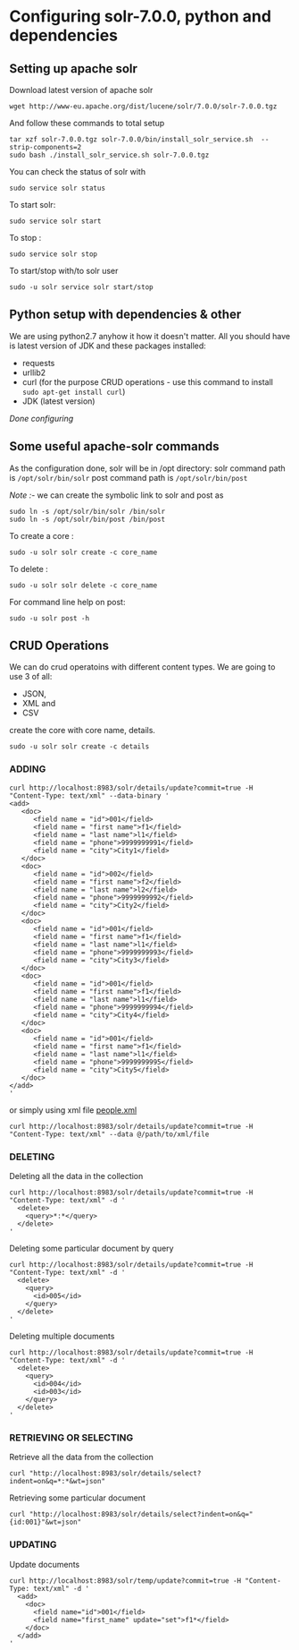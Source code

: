 # Configuring solr-7.0.0, python and dependencies
## Setting up apache solr
Download latest version of apache solr
```
wget http://www-eu.apache.org/dist/lucene/solr/7.0.0/solr-7.0.0.tgz
```
And follow these commands to total setup
```
tar xzf solr-7.0.0.tgz solr-7.0.0/bin/install_solr_service.sh  --strip-components=2
sudo bash ./install_solr_service.sh solr-7.0.0.tgz
```
You can check the status of solr with
```
sudo service solr status
```
To start solr:
```
sudo service solr start
```
To stop :
```
sudo service solr stop
```
To start/stop with/to solr user
```
sudo -u solr service solr start/stop
```

## Python setup with dependencies & other
We are using python2.7 anyhow it how it doesn't matter. All you should have is latest version of JDK and these packages installed:
* requests
* urllib2
* curl (for the purpose CRUD operations - use this command to install ``` sudo apt-get install curl ```)
* JDK (latest version)

*Done configuring*

## Some useful apache-solr commands
As the configuration done, solr will be in /opt directory:
solr command path is ``` /opt/solr/bin/solr ```
post command path is ``` /opt/solr/bin/post ```

*Note :-* we can create the symbolic link to solr and post as 
```
sudo ln -s /opt/solr/bin/solr /bin/solr
sudo ln -s /opt/solr/bin/post /bin/post
```
To create a core :
```
sudo -u solr solr create -c core_name
```
To delete :
```
sudo -u solr solr delete -c core_name
```
For command line help on post:
```
sudo -u solr post -h
```

## CRUD Operations
We can do crud operatoins with different content types. We are going to use 3 of all:
* JSON,
* XML and
* CSV

create the core with core name, details.
```
sudo -u solr solr create -c details
```
### ADDING
```
curl http://localhost:8983/solr/details/update?commit=true -H "Content-Type: text/xml" --data-binary '
<add> 
   <doc> 
      <field name = "id">001</field> 
      <field name = "first name">f1</field> 
      <field name = "last name">l1</field> 
      <field name = "phone">9999999991</field> 
      <field name = "city">City1</field> 
   </doc>  
   <doc> 
      <field name = "id">002</field> 
      <field name = "first name">f2</field> 
      <field name = "last name">l2</field> 
      <field name = "phone">9999999992</field> 
      <field name = "city">City2</field> 
   </doc>  
   <doc> 
      <field name = "id">001</field> 
      <field name = "first name">f1</field> 
      <field name = "last name">l1</field> 
      <field name = "phone">9999999993</field> 
      <field name = "city">City3</field> 
   </doc>  
   <doc> 
      <field name = "id">001</field> 
      <field name = "first name">f1</field> 
      <field name = "last name">l1</field> 
      <field name = "phone">9999999994</field> 
      <field name = "city">City4</field> 
   </doc>  
   <doc> 
      <field name = "id">001</field> 
      <field name = "first name">f1</field> 
      <field name = "last name">l1</field> 
      <field name = "phone">9999999995</field> 
      <field name = "city">City5</field> 
   </doc>
</add>
'
```
or simply using xml file [people.xml](https://github.com/vitwit/resume-search-solr/tree/master/docs/data/people.xml)
```
curl http://localhost:8983/solr/details/update?commit=true -H "Content-Type: text/xml" --data @/path/to/xml/file
```

### DELETING
Deleting all the data in the collection
```
curl http://localhost:8983/solr/details/update?commit=true -H "Content-Type: text/xml" -d '
  <delete>
    <query>*:*</query>
  </delete>
'
```
Deleting some particular document by query
```
curl http://localhost:8983/solr/details/update?commit=true -H "Content-Type: text/xml" -d '
  <delete>
    <query>
      <id>005</id>
    </query>
  </delete>
'
```

Deleting multiple documents
```
curl http://localhost:8983/solr/details/update?commit=true -H "Content-Type: text/xml" -d '
  <delete>
    <query>
      <id>004</id>
      <id>003</id>
    </query>
  </delete>
'
```

### RETRIEVING OR SELECTING
Retrieve all the data from the collection
```
curl "http://localhost:8983/solr/details/select?indent=on&q=*:*&wt=json"
```
Retrieving some particular document
```
curl "http://localhost:8983/solr/details/select?indent=on&q="{id:001}"&wt=json"
```

### UPDATING
Update documents
```
curl http://localhost:8983/solr/temp/update?commit=true -H "Content-Type: text/xml" -d '
  <add>
    <doc>
      <field name="id">001</field>
      <field name="first_name" update="set">f1*</field>
    </doc>
  </add>
'